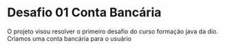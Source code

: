 # Desafio 01 Conta Bancária

O projeto visou resolver o primeiro desafio do curso formação java da dio. Criamos uma conta bancária para o usuário